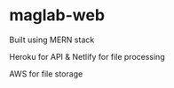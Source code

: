 # maglab-web

Built using MERN stack

Heroku for API & Netlify for file processing

AWS for file storage